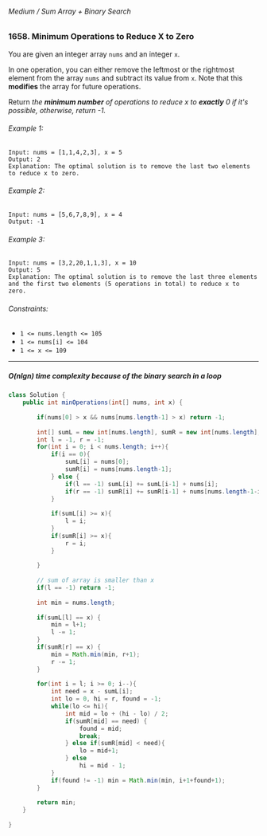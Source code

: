 ###### Medium / Sum Array + Binary Search

### 1658. Minimum Operations to Reduce X to Zero

You are given an integer array `nums` and an integer `x`.   

In one operation, you can either remove the leftmost or the rightmost element from the array `nums` and subtract its value from `x`. 
Note that this **modifies** the array for future operations.  

Return _the **minimum number** of operations to reduce x to **exactly** 0 if it's possible, otherwise, return -1._

###### Example 1:
```
Input: nums = [1,1,4,2,3], x = 5
Output: 2
Explanation: The optimal solution is to remove the last two elements to reduce x to zero.
```

###### Example 2:
```
Input: nums = [5,6,7,8,9], x = 4
Output: -1
```
###### Example 3:
```
Input: nums = [3,2,20,1,1,3], x = 10
Output: 5
Explanation: The optimal solution is to remove the last three elements and the first two elements (5 operations in total) to reduce x to zero.
```

###### Constraints:
- `1 <= nums.length <= 105`
- `1 <= nums[i] <= 104`
- `1 <= x <= 109`

***

##### O(nlgn) time complexity because of the binary search in a loop

```java
class Solution {
    public int minOperations(int[] nums, int x) {
        
        if(nums[0] > x && nums[nums.length-1] > x) return -1;
        
        int[] sumL = new int[nums.length], sumR = new int[nums.length];
        int l = -1, r = -1;
        for(int i = 0; i < nums.length; i++){
            if(i == 0){
                sumL[i] = nums[0];
                sumR[i] = nums[nums.length-1];
            } else {
                if(l == -1) sumL[i] += sumL[i-1] + nums[i];
                if(r == -1) sumR[i] += sumR[i-1] + nums[nums.length-1-i];
            }
            
            if(sumL[i] >= x){
                l = i;
            }
            if(sumR[i] >= x){
                r = i;
            }
            
        }
        
        // sum of array is smaller than x
        if(l == -1) return -1;
        
        int min = nums.length;
        
        if(sumL[l] == x) {
            min = l+1;
            l -= 1;
        }
        if(sumR[r] == x) {
            min = Math.min(min, r+1);
            r -= 1;
        }
        
        for(int i = l; i >= 0; i--){
            int need = x - sumL[i];
            int lo = 0, hi = r, found = -1;
            while(lo <= hi){
                int mid = lo + (hi - lo) / 2;
                if(sumR[mid] == need) {
                    found = mid;
                    break;
                } else if(sumR[mid] < need){
                    lo = mid+1;
                } else 
                    hi = mid - 1;
            }
            if(found != -1) min = Math.min(min, i+1+found+1);
        }
        
        return min;
    }
    
}
```
